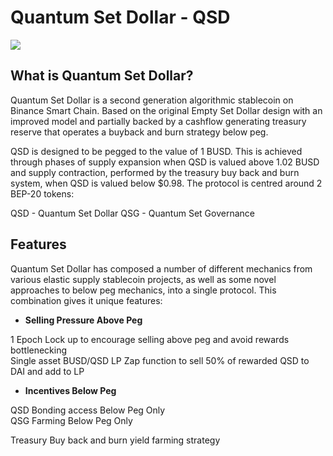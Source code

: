 # Quantum Set Dollar - QSD

![](/LP_Image_Dark.png)

## What is Quantum Set Dollar?

Quantum Set Dollar is a second generation algorithmic stablecoin on Binance Smart Chain. Based on the original Empty Set Dollar design with an improved model and partially backed by a cashflow generating treasury reserve that operates a buyback and burn strategy below peg.

QSD is designed to be pegged to the value of 1 BUSD. This is achieved through phases of supply expansion when QSD is valued above 1.02 BUSD and supply contraction, performed by the treasury buy back and burn system, when QSD is valued below $0.98. The protocol is centred around 2 BEP-20 tokens:

QSD - Quantum Set Dollar
QSG - Quantum Set Governance


## Features

Quantum Set Dollar has composed a number of different mechanics from various elastic supply stablecoin projects, as well as some novel approaches to below peg mechanics, into a single protocol. This combination gives it unique features:

* **Selling Pressure Above Peg**

1 Epoch Lock up to encourage selling above peg and avoid rewards bottlenecking    
Single asset BUSD/QSD LP Zap function to sell 50% of rewarded QSD to DAI and add to LP    


* **Incentives Below Peg**

QSD Bonding access Below Peg Only    
QSG Farming Below Peg Only 

Treasury Buy back and burn yield farming strategy   



